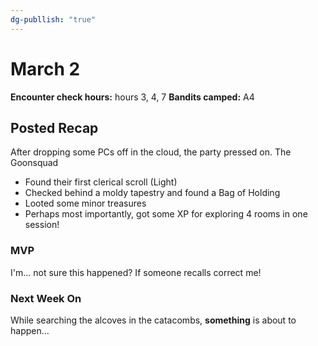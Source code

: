 ```yaml
---
dg-publlish: "true"
---
```

# March 2
**Encounter check hours:** hours 3, 4, 7
**Bandits camped:** A4

## Posted Recap
After dropping some PCs off in the cloud, the party pressed on. The Goonsquad 

- Found their first clerical scroll (Light)
- Checked behind a moldy tapestry and found a Bag of Holding
- Looted some minor treasures
- Perhaps most importantly, got some XP for exploring 4 rooms in one session!

### MVP

I'm... not sure this happened? If someone recalls correct me!

### Next Week On

While searching the alcoves in the catacombs, **something** is about to happen...

